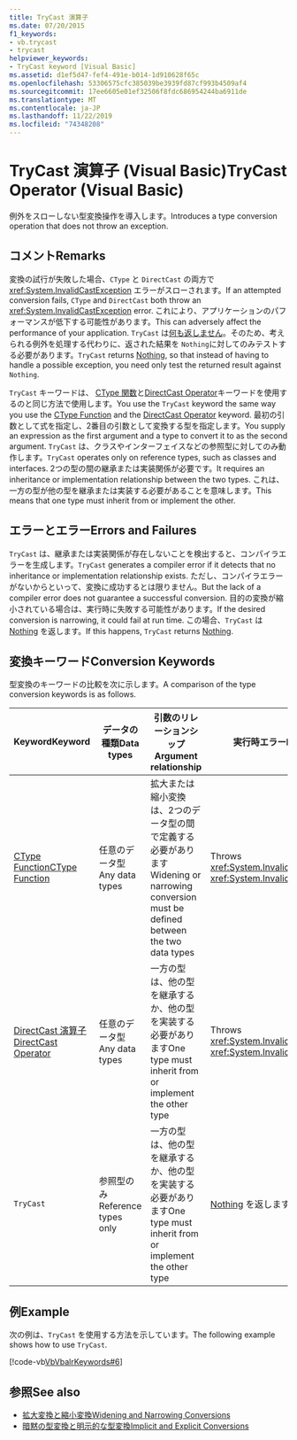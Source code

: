 ```yaml
---
title: TryCast 演算子
ms.date: 07/20/2015
f1_keywords:
- vb.trycast
- trycast
helpviewer_keywords:
- TryCast keyword [Visual Basic]
ms.assetid: d1ef5d47-fef4-491e-b014-1d910628f65c
ms.openlocfilehash: 53306575cfc385039be3939fd87cf993b4509af4
ms.sourcegitcommit: 17ee6605e01ef32506f8fdc686954244ba6911de
ms.translationtype: MT
ms.contentlocale: ja-JP
ms.lasthandoff: 11/22/2019
ms.locfileid: "74348208"
---
```

# <a name="trycast-operator-visual-basic"></a><span data-ttu-id="18284-102">TryCast 演算子 (Visual Basic)</span><span class="sxs-lookup"><span data-stu-id="18284-102">TryCast Operator (Visual Basic)</span></span>
<span data-ttu-id="18284-103">例外をスローしない型変換操作を導入します。</span><span class="sxs-lookup"><span data-stu-id="18284-103">Introduces a type conversion operation that does not throw an exception.</span></span>  
  
## <a name="remarks"></a><span data-ttu-id="18284-104">コメント</span><span class="sxs-lookup"><span data-stu-id="18284-104">Remarks</span></span>  
 <span data-ttu-id="18284-105">変換の試行が失敗した場合、`CType` と `DirectCast` の両方で <xref:System.InvalidCastException> エラーがスローされます。</span><span class="sxs-lookup"><span data-stu-id="18284-105">If an attempted conversion fails, `CType` and `DirectCast` both throw an <xref:System.InvalidCastException> error.</span></span> <span data-ttu-id="18284-106">これにより、アプリケーションのパフォーマンスが低下する可能性があります。</span><span class="sxs-lookup"><span data-stu-id="18284-106">This can adversely affect the performance of your application.</span></span> <span data-ttu-id="18284-107">`TryCast` は[何も返しません](../../../visual-basic/language-reference/nothing.md)。そのため、考えられる例外を処理する代わりに、返された結果を `Nothing`に対してのみテストする必要があります。</span><span class="sxs-lookup"><span data-stu-id="18284-107">`TryCast` returns [Nothing](../../../visual-basic/language-reference/nothing.md), so that instead of having to handle a possible exception, you need only test the returned result against `Nothing`.</span></span>  
  
 <span data-ttu-id="18284-108">`TryCast` キーワードは、 [CType 関数](../../../visual-basic/language-reference/functions/ctype-function.md)と[DirectCast Operator](../../../visual-basic/language-reference/operators/directcast-operator.md)キーワードを使用するのと同じ方法で使用します。</span><span class="sxs-lookup"><span data-stu-id="18284-108">You use the `TryCast` keyword the same way you use the [CType Function](../../../visual-basic/language-reference/functions/ctype-function.md) and the [DirectCast Operator](../../../visual-basic/language-reference/operators/directcast-operator.md) keyword.</span></span> <span data-ttu-id="18284-109">最初の引数として式を指定し、2番目の引数として変換する型を指定します。</span><span class="sxs-lookup"><span data-stu-id="18284-109">You supply an expression as the first argument and a type to convert it to as the second argument.</span></span> <span data-ttu-id="18284-110">`TryCast` は、クラスやインターフェイスなどの参照型に対してのみ動作します。</span><span class="sxs-lookup"><span data-stu-id="18284-110">`TryCast` operates only on reference types, such as classes and interfaces.</span></span> <span data-ttu-id="18284-111">2つの型の間の継承または実装関係が必要です。</span><span class="sxs-lookup"><span data-stu-id="18284-111">It requires an inheritance or implementation relationship between the two types.</span></span> <span data-ttu-id="18284-112">これは、一方の型が他の型を継承または実装する必要があることを意味します。</span><span class="sxs-lookup"><span data-stu-id="18284-112">This means that one type must inherit from or implement the other.</span></span>  
  
## <a name="errors-and-failures"></a><span data-ttu-id="18284-113">エラーとエラー</span><span class="sxs-lookup"><span data-stu-id="18284-113">Errors and Failures</span></span>  
 <span data-ttu-id="18284-114">`TryCast` は、継承または実装関係が存在しないことを検出すると、コンパイラエラーを生成します。</span><span class="sxs-lookup"><span data-stu-id="18284-114">`TryCast` generates a compiler error if it detects that no inheritance or implementation relationship exists.</span></span> <span data-ttu-id="18284-115">ただし、コンパイラエラーがないからといって、変換に成功するとは限りません。</span><span class="sxs-lookup"><span data-stu-id="18284-115">But the lack of a compiler error does not guarantee a successful conversion.</span></span> <span data-ttu-id="18284-116">目的の変換が縮小されている場合は、実行時に失敗する可能性があります。</span><span class="sxs-lookup"><span data-stu-id="18284-116">If the desired conversion is narrowing, it could fail at run time.</span></span> <span data-ttu-id="18284-117">この場合、`TryCast` は [Nothing](../../../visual-basic/language-reference/nothing.md) を返します。</span><span class="sxs-lookup"><span data-stu-id="18284-117">If this happens, `TryCast` returns [Nothing](../../../visual-basic/language-reference/nothing.md).</span></span>  
  
## <a name="conversion-keywords"></a><span data-ttu-id="18284-118">変換キーワード</span><span class="sxs-lookup"><span data-stu-id="18284-118">Conversion Keywords</span></span>  
 <span data-ttu-id="18284-119">型変換のキーワードの比較を次に示します。</span><span class="sxs-lookup"><span data-stu-id="18284-119">A comparison of the type conversion keywords is as follows.</span></span>  
  
|<span data-ttu-id="18284-120">Keyword</span><span class="sxs-lookup"><span data-stu-id="18284-120">Keyword</span></span>|<span data-ttu-id="18284-121">データの種類</span><span class="sxs-lookup"><span data-stu-id="18284-121">Data types</span></span>|<span data-ttu-id="18284-122">引数のリレーションシップ</span><span class="sxs-lookup"><span data-stu-id="18284-122">Argument relationship</span></span>|<span data-ttu-id="18284-123">実行時エラー</span><span class="sxs-lookup"><span data-stu-id="18284-123">Run-time failure</span></span>|  
|---|---|---|---|  
|[<span data-ttu-id="18284-124">CType Function</span><span class="sxs-lookup"><span data-stu-id="18284-124">CType Function</span></span>](../../../visual-basic/language-reference/functions/ctype-function.md)|<span data-ttu-id="18284-125">任意のデータ型</span><span class="sxs-lookup"><span data-stu-id="18284-125">Any data types</span></span>|<span data-ttu-id="18284-126">拡大または縮小変換は、2つのデータ型の間で定義する必要があります</span><span class="sxs-lookup"><span data-stu-id="18284-126">Widening or narrowing conversion must be defined between the two data types</span></span>|<span data-ttu-id="18284-127">Throws <xref:System.InvalidCastException></span><span class="sxs-lookup"><span data-stu-id="18284-127">Throws <xref:System.InvalidCastException></span></span>|  
|[<span data-ttu-id="18284-128">DirectCast 演算子</span><span class="sxs-lookup"><span data-stu-id="18284-128">DirectCast Operator</span></span>](../../../visual-basic/language-reference/operators/directcast-operator.md)|<span data-ttu-id="18284-129">任意のデータ型</span><span class="sxs-lookup"><span data-stu-id="18284-129">Any data types</span></span>|<span data-ttu-id="18284-130">一方の型は、他の型を継承するか、他の型を実装する必要があります</span><span class="sxs-lookup"><span data-stu-id="18284-130">One type must inherit from or implement the other type</span></span>|<span data-ttu-id="18284-131">Throws <xref:System.InvalidCastException></span><span class="sxs-lookup"><span data-stu-id="18284-131">Throws <xref:System.InvalidCastException></span></span>|  
|`TryCast`|<span data-ttu-id="18284-132">参照型のみ</span><span class="sxs-lookup"><span data-stu-id="18284-132">Reference types only</span></span>|<span data-ttu-id="18284-133">一方の型は、他の型を継承するか、他の型を実装する必要があります</span><span class="sxs-lookup"><span data-stu-id="18284-133">One type must inherit from or implement the other type</span></span>|<span data-ttu-id="18284-134">[Nothing](../../../visual-basic/language-reference/nothing.md) を返します</span><span class="sxs-lookup"><span data-stu-id="18284-134">Returns [Nothing](../../../visual-basic/language-reference/nothing.md)</span></span>|  
  
## <a name="example"></a><span data-ttu-id="18284-135">例</span><span class="sxs-lookup"><span data-stu-id="18284-135">Example</span></span>  
 <span data-ttu-id="18284-136">次の例は、`TryCast` を使用する方法を示しています。</span><span class="sxs-lookup"><span data-stu-id="18284-136">The following example shows how to use `TryCast`.</span></span>  
  
 [!code-vb[VbVbalrKeywords#6](~/samples/snippets/visualbasic/VS_Snippets_VBCSharp/VbVbalrKeywords/VB/Class1.vb#6)]  
  
## <a name="see-also"></a><span data-ttu-id="18284-137">参照</span><span class="sxs-lookup"><span data-stu-id="18284-137">See also</span></span>

- [<span data-ttu-id="18284-138">拡大変換と縮小変換</span><span class="sxs-lookup"><span data-stu-id="18284-138">Widening and Narrowing Conversions</span></span>](../../../visual-basic/programming-guide/language-features/data-types/widening-and-narrowing-conversions.md)
- [<span data-ttu-id="18284-139">暗黙の型変換と明示的な型変換</span><span class="sxs-lookup"><span data-stu-id="18284-139">Implicit and Explicit Conversions</span></span>](../../../visual-basic/programming-guide/language-features/data-types/implicit-and-explicit-conversions.md)

